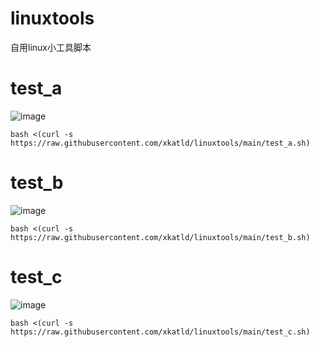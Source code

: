 # linuxtools
自用linux小工具脚本
# test_a
![image](https://github.com/user-attachments/assets/9c3a73c9-7768-473e-a08d-eccaaefb7120)

~~~
bash <(curl -s https://raw.githubusercontent.com/xkatld/linuxtools/main/test_a.sh)
~~~
# test_b
![image](https://github.com/user-attachments/assets/7eec39e0-7217-4dc9-96f8-48f83dae578a)

~~~
bash <(curl -s https://raw.githubusercontent.com/xkatld/linuxtools/main/test_b.sh)
~~~
# test_c
![image](https://github.com/user-attachments/assets/fe295383-6a22-4f38-94e7-96d82cc4d827)

~~~
bash <(curl -s https://raw.githubusercontent.com/xkatld/linuxtools/main/test_c.sh)
~~~

